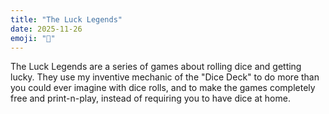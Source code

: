 ```yaml
---
title: "The Luck Legends"
date: 2025-11-26
emoji: "🎲"
---
```


The Luck Legends are a series of games about rolling dice and getting lucky. They use my inventive mechanic of the "Dice Deck" to do more than you could ever imagine with dice rolls, and to make the games completely free and print-n-play, instead of requiring you to have dice at home.